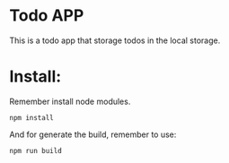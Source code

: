# Todo APP
This is a todo app that storage todos in the local storage.

# Install:
Remember install node modules.
```
npm install
```
And for generate the build, remember to use: 
```
npm run build
```

